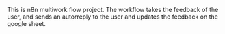 This is n8n multiwork flow project. The workflow takes the feedback of the user, and sends an autorreply to the user and updates the feedback on the google sheet.
